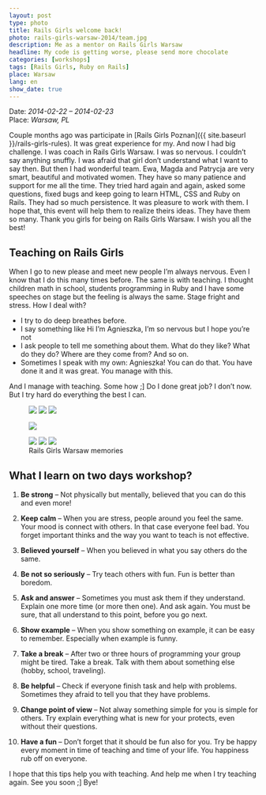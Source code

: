 ```yaml
---
layout: post
type: photo
title: Rails Girls welcome back!
photo: rails-girls-warsaw-2014/team.jpg
description: Me as a mentor on Rails Girls Warsaw
headline: My code is getting worse, please send more chocolate
categories: [workshops]
tags: [Rails Girls, Ruby on Rails]
place: Warsaw
lang: en
show_date: true
---
```


Date: *2014-02-22 – 2014-02-23*<br>
Place: *Warsaw, PL*

Couple months ago was participate in [Rails Girls Poznan]({{ site.baseurl }}/rails-girls-rules). It was great experience for my. And now I had big challenge. I was coach in Rails Girls Warsaw. I was so nervous. I couldn’t say anything snuffly. I was afraid that girl don’t understand what I want to say then. But then I had wonderful team. Ewa, Magda and Patrycja are very smart, beautiful and motivated women. They have so many patience and support for me all the time. They tried hard again and again, asked some questions, fixed bugs and keep going to learn HTML, CSS and Ruby on Rails. They had so much persistence. It was pleasure to work with them. I hope that, this event will help them to realize theirs ideas. They have them so many. Thank you girls for being on Rails Girls Warsaw. I wish you all the best!

## Teaching on Rails Girls

When I go to new please and meet new people I’m always nervous. Even I know that I do this many times before. The same is with teaching. I thought children math in school, students programming in Ruby and I have some speeches on stage but the feeling is always the same. Stage fright and stress. How I deal with?

- I try to do deep breathes before.
- I say something like Hi I’m Agnieszka, I’m so nervous but I hope you’re not
- I ask people to tell me something about them. What do they like? What do they do? Where are they come from? And so on.
- Sometimes I speak with my own: Agnieszka! You can do that. You have done it and it was great. You manage with this.

And I manage with teaching. Some how ;]
Do I done great job? I don’t now. But I try hard do everything the best I can.

<figure class="third">
  <a href="{{ site.baseurl_root }}/images/rails-girls-warsaw-2014/learning.jpg"><img src="{{ site.baseurl_root }}/images/rails-girls-warsaw-2014/learning.jpg"></a>
  <a href="{{ site.baseurl_root }}/images/rails-girls-warsaw-2014/food.jpg"><img src="{{ site.baseurl_root }}/images/rails-girls-warsaw-2014/food.jpg"></a>
  <a href="{{ site.baseurl_root }}/images/rails-girls-warsaw-2014/learning2.jpg"><img src="{{ site.baseurl_root }}/images/rails-girls-warsaw-2014/learning2.jpg"></a>
</figure>
<figure>
  <a href="{{ site.baseurl_root }}/images/rails-girls-warsaw-2014/all.jpg"><img src="{{ site.baseurl_root }}/images/rails-girls-warsaw-2014/all.jpg"></a>
</figure>
<figure class="third">
  <a href="{{ site.baseurl_root }}/images/rails-girls-warsaw-2014/mentors.jpg"><img src="{{ site.baseurl_root }}/images/rails-girls-warsaw-2014/mentors.jpg"></a>
  <a href="{{ site.baseurl_root }}/images/rails-girls-warsaw-2014/pictures.jpg"><img src="{{ site.baseurl_root }}/images/rails-girls-warsaw-2014/pictures.jpg"></a>
  <a href="{{ site.baseurl_root }}/images/rails-girls-warsaw-2014/team.jpg"><img src="{{ site.baseurl_root }}/images/rails-girls-warsaw-2014/team.jpg"></a>
  <figcaption>Rails Girls Warsaw memories</figcaption>
</figure>

## What I learn on two days workshop?

1. **Be strong** – Not physically but mentally, believed that you can do this and even more!

2. **Keep calm** – When you are stress, people around you feel the same. Your mood is connect with others. In that case everyone feel bad. You forget important thinks and the way you want to teach is not effective.

3. **Believed yourself** – When you believed in what you say others do the same.

4. **Be not so seriously** – Try teach others with fun. Fun is better than boredom.

5. **Ask and answer** – Sometimes you must ask them if they understand. Explain one more time (or more then one). And ask again. You must be sure, that all understand to this point, before you go next.

6. **Show example** – When you show something on example, it can be easy to remember. Especially when example is funny.

7. **Take a break** – After two or three hours of programming your group might be tired. Take a break. Talk with them about something else (hobby, school, traveling).

8. **Be helpful** – Check if everyone finish task and help with problems. Sometimes they afraid to tell you that they have problems.

9. **Change point of view** – Not alway something simple for you is simple for others. Try explain everything what is new for your protects, even without their questions.

10. **Have a fun** – Don’t forget that it should be fun also for you. Try be happy every moment in time of teaching and time of your life. You happiness rub off on everyone.

I hope that this tips help you with teaching. And help me when I try teaching again.
See you soon ;] Bye!
